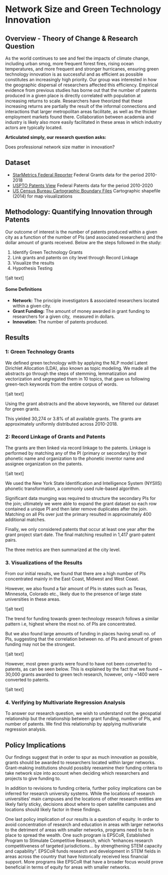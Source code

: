 # Network Size and Green Technology Innovation

## Overview - Theory of Change & Research Question

As the world continues to see and feel the impacts of climate change, including urban smog, more frequent forest fires, rising ocean temperatures, and more frequent and stronger hurricanes, ensuring green technology innovation is as successful and as efficient as possible constitutes an increasingly high priority. Our group was interested in how the geographic dispersal of researchers affected this efficiency. Empirical evidence from previous studies has borne out that the number of patents produced in a given place is directly correlated with population at increasing returns to scale. Researchers have theorized that these increasing returns are partially the result of the informal connections and interactions that larger metropolitan areas facilitate, as well as the thicker employment markets found there. Collaboration between academia and industry is likely also more easily facilitated in these areas in which industry actors are typically located.

**Articulated simply, our research question asks:** 

Does professional network size matter in innovation? 

## Dataset
- [StarMetrics Federal Reporter](https://federalreporter.nih.gov)
  Federal Grants data for the period 2010-2018
- [USPTO Patents View](https://patentsview.org)
  Federal Patents data for the period 2010-2020
- [US Census Bureau Cartographic Boundary Files](https://www.census.gov/geographies/mapping-files/time-series/geo/carto-boundary-file.2014.html)
  Cartographic shapefile (2014) for map visualizations

## Methodology: Quantifying Innovation through Patents

Our outcome of interest is the number of patents produced within a given city as a function of the number of PIs (and associated researchers) and the dollar amount of grants received. Below are the steps followed in the study:

1. Identify Green Technology Grants
2. Link grants and patents on city level through Record Linkage
3. Visualize the results
4. Hypothesis Testing

![alt text]

#### Some Definitions
- **Network:** The principle investigators & associated researchers located within a given city.
- **Grant Funding:** The amount of money awarded in grant funding to researchers for a given city,  measured in dollars.
- **Innovation:** The number of patents produced.

## Results

### 1: Green Technology Grants

We defined green technology with by applying the NLP model Latent Dirichlet Allocation (LDA), also known as topic modeling. We made all the abstracts go through the steps of stemming, lemmatization and vectorization and segregated them in 10 topics, that gave us following green-tech keywords from the entire corpus of words.

![alt text]

Using the grant abstracts and the above keywords, we filtered our dataset for green grants.

This yielded 30,274 or 3.8% of all available grants. The grants are approximately uniformly distributed across 2010-2018.

### 2: Record Linkage of Grants and Patents

The grants are then linked via record linkage to the patents. Linkage is performed by matching any of the PI (primary or secondary) by their phonetic name and organization to the phonetic inventor name and assignee organization on the patents.

![alt text]

We used the New York State Identification and Intelligence System (NYSIIS) phonetic transformation, a commonly used rule-based algorithm.

Significant data munging was required to structure the secondary PIs for the join; ultimately we were able to expand the grant dataset so each row contained a unique PI and then later remove duplicates after the join. Matching on all PIs over just the primary resulted in approximately 400 additional matches.

Finally, we only considered patents that occur at least one year after the grant project start date. The final matching resulted in 1,417 grant-patent pairs. 

The three metrics are then summarized at the city level. 

### 3. Visualizations of the Results

From our initial results, we found that there are a high number of PIs concentrated mainly in the East Coast, Midwest and West Coast. 

However, we also found a fair amount of PIs in states such as Texas, Minnesota, Colorado etc., likely due to the presence of large state universities in these areas.

![alt text]

The trend for funding towards green technology research follows a similar pattern i.e, highest where the most no. of PIs are concentrated.

But we also found large amounts of funding in places having small no. of PIs, suggesting that the correlation between no. of PIs and amount of green funding may not be the strongest.

![alt text]

However, most green grants were found to have not been converted to patents, as can be seen below. This is explained by the fact that we found ~ 30,000 grants awarded to green tech research, however, only ~1400 were converted to patents.

![alt text]

### 4. Verifying by Multivariate Regression Analysis

To answer our research question, we wish to understand not the geospatial relationship but the relationship between grant funding, number of PIs, and number of patents. We find this relationship by applying multivariate regression analysis. 



## Policy Implications

Our findings suggest that in order to spur as much innovation as possible, grants should be awarded to researchers located within larger networks. Grant-making institutions should possibly reexamine their funding criteria to take network size into account when deciding which researchers and projects to give funding to. 

In addition to revisions to funding criteria, further policy implications can be inferred for research university systems. While the locations of research universities’ main campuses and the locations of other research entities are likely fairly sticky, decisions about where to open satellite campuses and locations should likely factor in these findings. 

One last policy implication of our results is a question of equity. In order to avoid concentration of research and education in areas with larger networks to the detriment of areas with smaller networks, programs need to be in place to spread the wealth. One such program is EPSCoR, Established Program to Stimulate Competitive Research, which “enhances research competitiveness of targeted jurisdictions… by strengthening STEM capacity and capability”. EPSCoR funds research and development in STEM fields in areas across the country that have historically received less financial support. More programs like EPSCoR that have a broader focus would prove beneficial in terms of equity for areas with smaller networks. 


